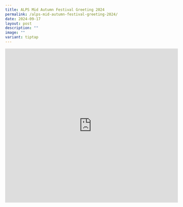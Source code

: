 ```yaml
---
title: ALPS Mid Autumn Festival Greeting 2024
permalink: /alps-mid-autumn-festival-greeting-2024/
date: 2024-09-17
layout: post
description: ""
image: ""
variant: tiptap
---
```

<div class="iframe-wrapper">
<iframe style="border:none;overflow:hidden" height="500" width="560" allowfullscreen="true" frameborder="0" src="https://www.facebook.com/plugins/video.php?height=314&amp;href=https%3A%2F%2Fwww.facebook.com%2Falpshealthcaresupplychain%2Fvideos%2F484278867761243%2F&amp;show_text=true&amp;width=560&amp;t=0"></iframe>
</div>
<p></p>